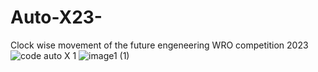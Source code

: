 # Auto-X23-
Clock wise movement of the future engeneering WRO competition 2023
![code auto X 1](https://github.com/Noga1171/Auto-X23-/assets/114945044/c98743e0-db83-48eb-bad1-11aa17e66e23)
![image1 (1)](https://github.com/Noga1171/Auto-X23-/assets/114945044/64bba809-bb4c-4bf8-a5ef-4961fe818ff0)
